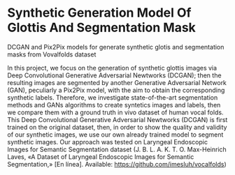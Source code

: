 # Synthetic Generation Model Of Glottis And Segmentation Mask
DCGAN and Pix2Pix models for generate synthetic  glotis and segmentation masks from Vovalfolds dataset

In this project, we focus on the generation of synthetic glottis images via Deep Convolutional Generative Adversarial Newtworks (DCGAN); then the resulting images are segmented by another Generative Adversarial Network (GAN), peculiarly a Pix2Pix model, with the aim to obtain the corresponding synthetic labels. Therefore, we investigate state-of-the-art segmentation methods and GANs algorithms to create syntetics images and labels, then we compare them with a ground truth in vivo dataset of human vocal folds. This Deep Convolutional Generative Adversarial Newtworks (DCGAN) is first trained on the original dataset, then, in order to show the quality and validity of our synthetic  images, we use our own already trained model to segment synthetic images. Our approach was tested on Laryngeal Endoscopic Images for Semantic Segmentation dataset (J. B. L. A. K. T. O. Max-Heinrich Laves, «A Dataset of Laryngeal Endoscopic Images for Semantic Segmentation,» [En línea]. Available: https://github.com/imesluh/vocalfolds)
